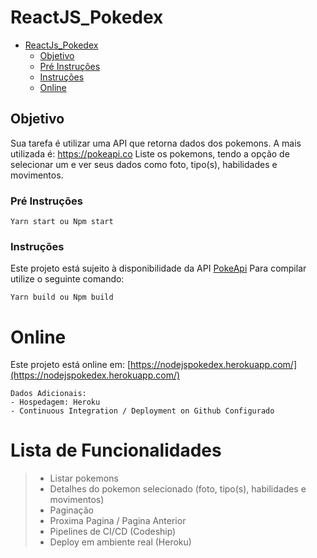 # ReactJS_Pokedex

- [ReactJs_Pokedex](#ReactJs_Pokedex)
    - [Objetivo](#objetivo)
    - [Pré Instruções](#Pré-Instruções)
    - [Instruções](#Instruções)
    - [Online](#online)

## Objetivo
Sua tarefa é utilizar uma API que retorna dados dos pokemons. A mais utilizada é: https://pokeapi.co
Liste os pokemons, tendo a opção de selecionar um e ver seus dados como foto, tipo(s), habilidades e movimentos.

### Pré Instruções
```
Yarn start ou Npm start
```

### Instruções
Este projeto está sujeito à disponibilidade da API [PokeApi](https://pokeapi.co/)
Para compilar utilize o seguinte comando:
```
Yarn build ou Npm build
```

# Online
Este projeto está online em: 
[https://nodejspokedex.herokuapp.com/](https://nodejspokedex.herokuapp.com/)
```
Dados Adicionais:
- Hospedagem: Heroku
- Continuous Integration / Deployment on Github Configurado
```

# Lista de Funcionalidades
> - Listar pokemons
> - Detalhes do pokemon selecionado (foto, tipo(s), habilidades e movimentos)
> - Paginação
> - Proxima Pagina / Pagina Anterior
> - Pipelines de CI/CD (Codeship)
> - Deploy em ambiente real (Heroku)
